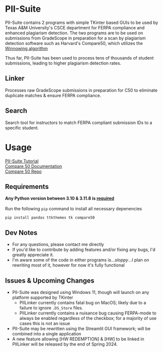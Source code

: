 # PII-Suite 
PII-Suite contains 2 programs with simple TKinter based GUIs to be used by Texas A&M University's CSCE department for FERPA compliance and enhanced plagiarism detection. The two programs are to be used on submissions from GradeScope in preparation for a scan by plagiarism detection software such as Harvard's Compare50, which utilizes the [Winnowing algorithm](chrome-extension://efaidnbmnnnibpcajpcglclefindmkaj/https://theory.stanford.edu/~aiken/publications/papers/sigmod03.pdf) 

Thus far, PII-Suite has been used to process tens of thousands of student submissions, leading to higher plagiarism detection rates.

## Linker
Processes raw GradeScope submissions in preparation for C50 to eliminate duplicate matches & ensure FERPA compliance.

## Search
Search tool for instructors to match FERPA compliant submission IDs to a specific student.

# Usage
[PII-Suite Tutorial](https://www.youtube.com/watch?v=uI7MgaCTnus) \
[Compare 50 Documentation](https://cs50.readthedocs.io/projects/compare50/en/latest/index.html) \
[Compare 50 Repo](https://cs50.readthedocs.io/projects/compare50/en/latest/index.html) 

## Requirements
**Any Python version between 3.10 & 3.11.8 is <ins>required</ins>** \
 \
Run the following ``pip`` command to install all necessary depenencies
```shell
pip install pandas ttkthemes tk compare50
```
## Dev Notes
- For any questions, please contact me directly
- If you'd like to contribute by adding features and/or fixing any bugs, I'd greatly appreciate it.
- I'm aware some of the code in either programs is...*sloppy*...I plan on rewriting most of it, however for now it's fully functional

## Issues & Upcoming Changes
- PII-Suite was designed using Windows 11, though will launch on any platform supported by TKinter
  - PIILinker currently contains fatal bug on MacOS; likely due to a failure to ignore ``.DS_Store`` files.
  - PIILinker currently contains a nuisance bug causing FERPA-mode to always be enabled regardless of the checkbox; for a majority of use cases this is not an issue
- PII-Suite may be rewritten using the Streamlit GUI framework; will be combined into a single application
- A new feature allowing [HW REDEMPTION] & [HW] to be linked in PIILinker will be released by the end of Spring 2024.
